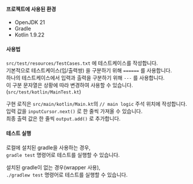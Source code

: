#### 프로젝트에 사용된 환경  
- OpenJDK 21
- Gradle
- Kotlin 1.9.22

#### 사용법  
`src/test/resources/TestCases.txt` 에 테스트케이스를 작성합니다.  
기본적으로 테스트케이스(입/출력쌍) 을 구분하기 위해 `======` 를 사용합니다.  
하나의 테스트케이스에서 입력과 출력을 구분하기 위해 `---` 를 사용합니다.  
이 구분 문자열은 상황에 따라 변경하여 사용할 수 있습니다.(`src/test/kotlin/MainTest.kt`)  

구현 로직은 `src/main/kotlin/Main.kt`의 `// main logic` 주석 위치에 작성합니다.  
입력 값을 `inputCursor.next()` 로 한 줄씩 가져올 수 있습니다.  
최종 출력 값은 한 줄씩 `output.add()` 로 추가합니다.  

#### 테스트 실행  
로컬에 설치된 gradle을 사용하는 경우,  
`gradle test` 명령어로 테스트를 실행할 수 있습니다.  

설치된 gradle이 없는 경우(wrapper 사용),  
`./gradlew test` 명령어로 테스트를 실행할 수 있습니다.  


